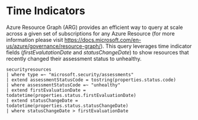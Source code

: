 # Time Indicators
Azure Resource Graph (ARG) provides an efficient way to query at scale across a given set of subscriptions for any Azure Resource (for more information please visit https://docs.microsoft.com/en-us/azure/governance/resource-graph/). This query leverages time indicator fields (*firstEvalutationDate* and *statusChangeDate*) to show resources that recently changed their assessment status to unhealthy.

```Kusto
securityresources
| where type =~ "microsoft.security/assessments"
| extend assessmentStatusCode = tostring(properties.status.code)
| where assessmentStatusCode =~ "unhealthy"
| extend firstEvaluationDate = todatetime(properties.status.firstEvaluationDate)
| extend statusChangeDate = todatetime(properties.status.statusChangeDate)
| where statusChangeDate > firstEvaluationDate
```
